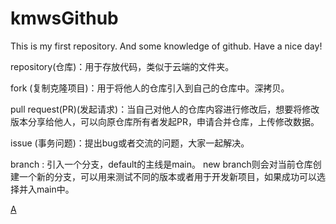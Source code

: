 # kmwsGithub
This is my first repository.
And some knowledge of github.
Have a nice day!

repository(仓库)：用于存放代码，类似于云端的文件夹。

fork (复制克隆项目)：用于将他人的仓库引入到自己的仓库中。深拷贝。

pull request(PR)(发起请求)：当自己对他人的仓库内容进行修改后，想要将修改版本分享给他人，可以向原仓库所有者发起PR，申请合并仓库，上传修改数据。

issue (事务问题)：提出bug或者交流的问题，大家一起解决。

branch : 引入一个分支，default的主线是main。 new branch则会对当前仓库创建一个新的分支，可以用来测试不同的版本或者用于开发新项目，如果成功可以选择并入main中。


[A](try_github/A)
